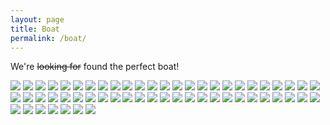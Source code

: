 ```yaml
---
layout: page
title: Boat
permalink: /boat/
---
```

We're <strike>looking for</strike> found the perfect boat!

<img src="/assets/img/1.png">
<img src="/assets/img/2.png">
<img src="/assets/img/3.png">
<img src="/assets/img/4.png">
<img src="/assets/img/5.png">
<img src="/assets/img/6.png">
<img src="/assets/img/7.png">
<img src="/assets/img/8.png">
<img src="/assets/img/9.png">
<img src="/assets/img/10.png">
<img src="/assets/img/11.png">
<img src="/assets/img/12.png">
<img src="/assets/img/13.png">
<img src="/assets/img/14.png">
<img src="/assets/img/15.png">
<img src="/assets/img/16.png">
<img src="/assets/img/17.png">
<img src="/assets/img/18.png">
<img src="/assets/img/19.png">
<img src="/assets/img/20.png">
<img src="/assets/img/21.png">
<img src="/assets/img/22.png">
<img src="/assets/img/23.png">
<img src="/assets/img/24.png">
<img src="/assets/img/25.png">
<img src="/assets/img/26.png">
<img src="/assets/img/27.png">
<img src="/assets/img/28.png">
<img src="/assets/img/29.png">
<img src="/assets/img/30.png">
<img src="/assets/img/31.png">
<img src="/assets/img/32.png">
<img src="/assets/img/33.png">
<img src="/assets/img/34.png">
<img src="/assets/img/35.png">
<img src="/assets/img/36.png">
<img src="/assets/img/37.png">
<img src="/assets/img/38.png">
<img src="/assets/img/39.png">
<img src="/assets/img/40.png">
<img src="/assets/img/41.png">
<img src="/assets/img/42.png">
<img src="/assets/img/43.png">
<img src="/assets/img/44.png">
<img src="/assets/img/45.png">
<img src="/assets/img/46.png">
<img src="/assets/img/47.png">
<img src="/assets/img/48.png">
<img src="/assets/img/49.png">
<img src="/assets/img/50.png">
<img src="/assets/img/51.png">
<img src="/assets/img/52.png">
<img src="/assets/img/53.png">
<img src="/assets/img/54.png">
<img src="/assets/img/55.png">
<img src="/assets/img/56.png">
<img src="/assets/img/57.png">
